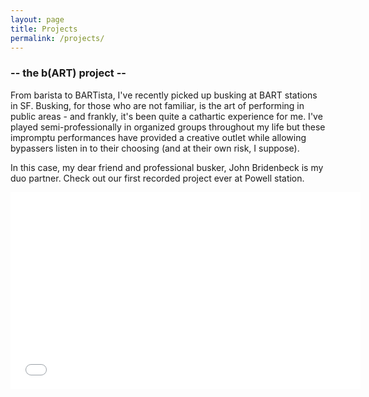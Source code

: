 ```yaml
---
layout: page
title: Projects
permalink: /projects/
---
```


### -- the b(ART) project  --

From barista to BARTista, I've recently picked up busking at BART stations in SF. Busking, for those who are not familiar, is the art of performing in public areas - and frankly, it's been quite a cathartic experience for me. I've played semi-professionally in organized groups throughout my life but these impromptu performances have provided a creative outlet while allowing bypassers listen in to their choosing (and at their own risk, I suppose). 

In this case, my dear friend and professional busker, John Bridenbeck is my duo partner. Check out our first recorded project ever at Powell station.

<iframe width="560" height="315" src="//www.youtube.com/embed/9GOi1qB3GCQ?list=UU55nrMUDCKP5kSNpUKhW4-A" frameborder="0" allowfullscreen></iframe>
